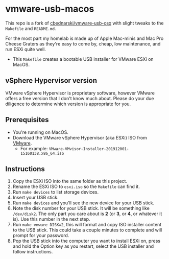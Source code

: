 # vmware-usb-macos

This repo is a fork of [cbednarski/vmware-usb-osx](https://github.com/cbednarski/vmware-usb-osx) with slight tweaks to the `Makefile` and `README.md`.

For the most part my homelab is made up of Apple Mac-minis and Mac Pro Cheese Graters as they're easy to come by, cheap, low maintenance, and run ESXi quite well.

* This `Makefile` creates a bootable USB installer for VMware ESXi on MacOS.

## vSphere Hypervisor version

VMware vSphere Hypervisor is proprietary software, however VMware offers a free version that I don't know much about. Please do your due diligence to determine which version is appropriate for you.

## Prerequisites

* You're running on MacOS.
* Download the VMware vSphere Hypervisor (aka ESXi) ISO from [VMware](https://www.vmware.com/go/download-vsphere).
  * For example: `VMware-VMvisor-Installer-201912001-15160138.x86_64.iso`

## Instructions

1. Copy the ESXi ISO into the same folder as this project.
2. Rename the ESXi ISO to `esxi.iso` so the `Makefile` can find it.
3. Run `make devices` to list storage devices.
4. Insert your USB stick.
5. Run `make devices` and you'll see the new device for your USB stick.
6. Note the disk number for your USB stick. It will be something like `/dev/disk2`. The only part you care about is **2** (or **3**, or **4**, or whatever it is). Use this number in the next step.
7. Run `make vmware DISK=2`, this will format and copy ISO installer content to the USB stick. This could take a couple minutes to complete and will prompt for your password.
8. Pop the USB stick into the computer you want to install ESXi on, press and hold the Option key as you restart, select the USB installer and follow instructions.
